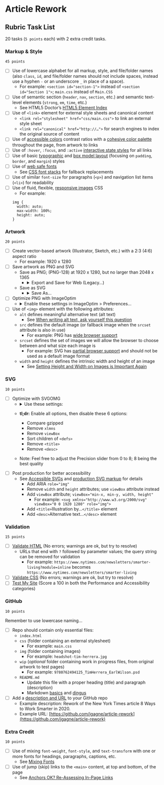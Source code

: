 # Article Rework
## Rubric Task List

20 tasks (`5 points` each) with 2 extra credit tasks.


### Markup & Style

`45 points`

- [ ] Use of lowercase alphabet for all markup, style, and file/folder names (also `class`, `id`, and file/folder names should not include spaces, instead use a hyphen `-` or an underscore `_` in place of a space).
  - For example: `<section id="section-1">` instead of `<section id="Section 1">`; `main.css` instead of `Main.CSS`
- [ ] Use of semantic section (`header`, `nav`, `section`, etc.) and semantic text-level elements (`strong`, `em`, `time`, etc.)
  - See HTML5 Doctor’s [HTML5 Element Index](http://html5doctor.com/#glossary)
- [ ] Use of `<link>` element for external style sheets and canonical content
  - `<link rel="stylesheet" href="css/main.css">` to link an external style sheet
  - `<link rel="canonical" href="http://…">` for search engines to index the original source of content
- [ ] Use of [accessible colors](https://accessible-colors.com) contrast ratios with a [cohesive color palette](https://www.smashingmagazine.com/2016/04/web-developer-guide-color/) throughout the page, from artwork to links
- [ ] Use of `:hover`, `:focus`, and `:active` [interactive state styles](https://css-tricks.com/css-basics-styling-links-like-boss/) for all links
- [ ] Use of basic [typographic](https://cssreference.io/typography/) and [box model layout](https://cssreference.io/box-model/) (focusing on `padding`, `border`, and `margin`) styles
- [ ] Use of [web safe fonts](https://www.fonts.com/content/learning/fyti/using-type-tools/fonts-on-the-web)
  - See [CSS font stacks](http://www.cssfontstack.com) for fallback replacements
- [ ] Use of similar `font-size` for paragraphs (`<p>`) and navigation list items (`<li>`) for readability
- [ ] Use of fluid, flexible, [responsive images](https://alistapart.com/article/fluid-images/) CSS
  - For example:
  ```
  img {
    width: auto;
    max-width: 100%;
    height: auto;
  }
  ```

### Artwork

`20 points`

- [ ] Create vector-based artwork (Illustrator, Sketch, etc.) with a 2:3 (4:6) aspect ratio
  - For example: 1920 x 1280
- [ ] Save artwork as PNG and SVG
  - Save as PNG; (PNG-128) at 1920 x 1280, but no larger than 2048 x 1365
    - <details>
      <summary>Export and Save for Web (Legacy…)</summary>

      ![Illustrator PNG Save Settings](https://user-images.githubusercontent.com/5142085/77106306-3e384300-69f5-11ea-8678-edb4ce8c85e4.png)

      </details>
  - Save as SVG
    - <details>
      <summary>Save As…</summary>

      ![Illustrator SVG Save Settings](https://user-images.githubusercontent.com/5142085/77106096-f6192080-69f4-11ea-8cb4-8fc55a228a20.png)

      </details>
- [ ] Optimize PNG with ImageOptim
  - <details>
    <summary>Enable these settings in ImageOptim > Preferences…</summary>

    ![ImageOptim Preferences](https://user-images.githubusercontent.com/5142085/77106359-54460380-69f5-11ea-959e-f62514018668.png)

    </details>
- [ ] Use of `<img>` element with the following attributes:
  - `alt` defines meaningful alternative text (alt text)
    - See [When writing alt text, ask yourself this question](https://www.centercentre.com/2016/06/09/2016-06-09-when-writing-alt-text-ask-yourself-this-question/)
  - `src` defines the default image (or fallback image when the `srcset` attribute is also in use)
    -  For example: PNG has [wide browser support](https://caniuse.com/#feat=png-alpha)
  - `srcset` defines the set of images we will allow the browser to choose between and what size each image is
    - For example: SVG has [partial browser support](https://caniuse.com/#feat=svg-img) and should not be used as a default image format
  - `width` and `height` defines the intrinsic width and height of an image
    - See [Setting Height and Width on Images is Important Again](https://www.smashingmagazine.com/2020/03/setting-height-width-images-important-again/)

### SVG

`10 points`

- [ ] Optimize with SVGOMG
  - <details>
    <summary>Use these settings:</summary>

    ![SVGOMG settings](https://user-images.githubusercontent.com/5142085/77106431-72136880-69f5-11ea-9af2-7b185ae12155.png)

    </details>
  - **tl;dr:** Enable all options, then disable these 6 options:
    - Compare gzipped
    - Remove `xlmns`
    - Remove `viewBox`
    - Sort children of `<defs>`
    - Remove `<title>`
    - Remove `<desc>`
  - Note: Feel free to adjust the Precision slider from 0 to 8; 8 being the best quality
- [ ] Post production for better accessibility
  - See [Accessible SVGs](https://a11y-101.com/development/svg) and [production SVG markup](https://raw.githubusercontent.com/jgagne/article-rework/master/img/work-smarter-2020-2048w.svg) for details
    - Add ARIA `role="img"`
    - Remove `width` and `height` attributes; use `viewBox` attribute instead
    - Add `viewBox` attribute; `viewBox="min-x, min-y, width, height"`
      - For example: `<svg xmlns="http://www.w3.org/2000/svg" viewBox="0 0 1920 1280" role="img">`
    - Add `<title>`Illustration by…`</title>` element
    - Add `<desc>`Alternative text…`</desc>` element

### Validation

`15 points`

- [ ] [Validate HTML](https://validator.w3.org/nu/) (No errors; warnings are ok, but try to resolve)
  - URLs that end with `?` followed by parameter values; the query string can be removed for validation
    - For example: `https://www.nytimes.com/newsletters/smarter-living?module=inline` becomes `https://www.nytimes.com/newsletters/smarter-living`
- [ ] [Validate CSS](http://jigsaw.w3.org/css-validator/) (No errors; warnings are ok, but try to resolve)
- [ ] [Test My Site](https://web.dev/measure/) (Score a 100 in both the Performance and Accessibility categories)

### GitHub

`10 points`

Remember to use lowercase naming…

- [ ] Repo should contain only essential files:
  - `index.html`
  - `css` (folder containing an external stylesheet)
    - For example: `main.css`
  - `img` (folder containing images)
    - For example: `headshot-tim-herrera.jpg`
  - `wip` (_optional_ folder containing work in progress files, from original artwork to test pages)
    - For example: `9780762494125_TimHerrera_EarlWilson.psd`
  - `README.md`
    - Update this file with a proper heading (title) and paragraph (description)
    - Markdown [basics](http://daringfireball.net/projects/markdown/basics) and [dingus](http://daringfireball.net/projects/markdown/dingus)
- [ ] Add a [description and URL](https://i.imgur.com/CexeWBQ.gif) to your GitHub repo
  - Example description: Rework of the New York Times article 8 Ways to Work Smarter in 2020.
  - Example URL: [https://github.com/jgagne/article-rework](https://github.com/jgagne/article-rework)

### Extra Credit

`10 points`

- [ ] Use of mixing `font-weight`, `font-style`, and `text-transform` with one or more fonts for headings, paragraphs, captions, etc.
  - See [Mixing Fonts](https://practicaltypography.com/mixing-fonts.html)
- [ ] Use of jump (skip) links to the `<main>` content, at top and bottom, of the page
  - See [Anchors OK? Re-Assessing In-Page Links](https://www.nngroup.com/articles/in-page-links/)
